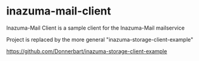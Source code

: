 inazuma-mail-client
===================

Inazuma-Mail Client is a sample client for the Inazuma-Mail mailservice

Project is replaced by the more general "inazuma-storage-client-example"

https://github.com/Donnerbart/inazuma-storage-client-example
